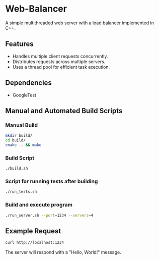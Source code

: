 # Web-Balancer

A simple multithreaded web server with a load balancer implemented in C++.

## Features

- Handles multiple client requests concurrently.
- Distributes requests across multiple servers.
- Uses a thread pool for efficient task execution.

## Dependencies
- GoogleTest

## Manual and Automated Build Scripts

### Manual Build

```bash
mkdir build/
cd build/
cmake .. && make
```

### Build Script

```bash
./build.sh 
```

### Script for running tests after building

```bash
./run_tests.sh 
```

### Build and execute program
```bash
./run_server.sh --port=1234 --servers=4
```


## Example Request

```bash
curl http://localhost:1234
```

The server will respond with a "Hello, World!" message.